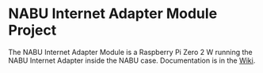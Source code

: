 # NABU Internet Adapter Module Project
The NABU Internet Adapter Module is a Raspberry Pi Zero 2 W running the NABU Internet Adapter inside the NABU case. Documentation is in the <a href="https://github.com/christopher-petzel/niam/wiki">Wiki</a>.
